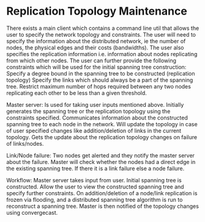 # Replication Topology Maintenance

There exists a main client which contains a command line util that allows the user to specify the network topology and constraints.
The user will need to specify the information about the distributed network, ie the number of nodes, the physical edges and their costs (bandwidths).
The user also specifies the replication information i.e. information about nodes replicating from which other nodes.
The user can further provide the following constraints which will be used for the initial spanning tree construction:
Specify a degree bound in the spanning tree to be constructed (replication topology)
Specify the links which should always be a part of the spanning tree.
Restrict maximum number of hops required between any two nodes replicating each other to be less than a given threshold.

Master server: 
Is used for taking user inputs mentioned above.
Initially generates the spanning tree or the replication topology using the constraints specified.
Communicates information about the constructed spanning tree to each node in the network.
Will update the topology in case of user specified changes like addition/deletion of links in the current topology.
Gets the update about the replication topology changes on failure of links/nodes. 

Link/Node failure: Two nodes get alerted and they notify the master server about the failure. Master will check whether the nodes had a direct edge in the existing spanning tree. If there it is a link failure else a node failure.

Workflow:
Master server takes input from user.
Initial spanning tree is constructed.
Allow the user to view the constructed spanning tree and specify further constraints. 
On addition/deletion of a node/link replication is frozen via flooding, and a distributed spanning tree algorithm is run to reconstruct a spanning tree.
Master is then notified of the topology changes using convergecast. 



